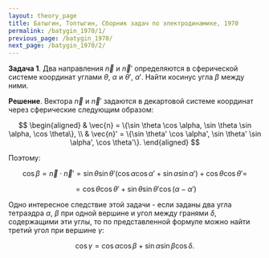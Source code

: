 ```yaml
---
layout: theory_page
title: Батыгин, Топтыгин, Сборник задач по электродинамике, 1970
permalink: /batygin_1970/1/
previous_page: /batygin_1970/
next_page: /batygin_1970/2/
---
```


**Задача 1**. Два направления $\vec{n}$ и $\vec{n}'$ определяются в сферической системе координат углами $\theta$, $\alpha$ и $\theta'$, $\alpha'$. Найти косинус угла $\beta$ между ними.

**Решение**. Вектора $\vec{n}$ и $\vec{n}'$ задаются в декартовой системе координат через сферические следующим образом:

$$ 
\begin{aligned}
&
\vec{n} = \{\sin \theta \cos \alpha, \sin \theta \sin \alpha, \cos \theta\}, \\
&
\vec{n}' = \{\sin \theta' \cos \alpha', \sin \theta' \sin \alpha', \cos \theta'\}.
\end{aligned} 
$$

Поэтому: 

$$
\cos \beta = \vec{n}\cdot\vec{n}' =
\sin \theta \sin \theta' (\cos \alpha \cos \alpha' + \sin \alpha \sin \alpha') + \cos \theta \cos \theta' =
$$

$$
= \cos \theta \cos \theta' +
\sin \theta \sin \theta' \cos (\alpha - \alpha')
$$

Одно интересное следствие этой задачи - если заданы два угла тетраэдра $\alpha$, $\beta$ при одной вершине и угол между гранями $\delta$, содержащими эти углы, то по представленной формуле можно найти третий угол при вершине $\gamma$:

$$
\cos \gamma = \cos \alpha \cos \beta + \sin \alpha \sin \beta \cos \delta.
$$